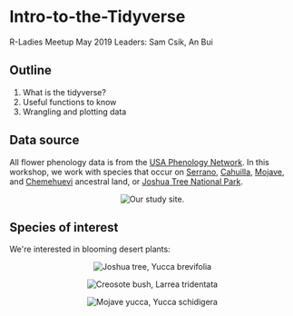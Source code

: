 # Intro-to-the-Tidyverse
R-Ladies Meetup May 2019
Leaders: Sam Csik, An Bui

## Outline
1. What is the tidyverse?
2. Useful functions to know
3. Wrangling and plotting data

## Data source
All flower phenology data is from the [USA Phenology Network](https://www.usanpn.org/usa-national-phenology-network). In this workshop, we work with species that occur on [Serrano](https://www.sanmanuel-nsn.gov/Culture/Cultural-Overview), [Cahuilla](http://www.aguacaliente.org/content/History%20and%20Culture/), [Mojave](https://www.fortmojaveindiantribe.com/), and [Chemehuevi](http://www.chemehuevi.net/history-culture/) ancestral land, or [Joshua Tree National Park](https://www.nps.gov/jotr/index.htm).

<center>

![Our study site.](https://cdn.cnn.com/cnnnext/dam/assets/180426102715-01-joshua-tree.jpg)

</center>

## Species of interest
We're interested in blooming desert plants:

<center>

![Joshua tree, *Yucca brevifolia*](https://www.desertusa.com/wildflo/images-2019/IMG_0780.jpg)

![Creosote bush, *Larrea tridentata*](https://static1.squarespace.com/static/544591e6e4b0135285aeb5b6/t/5ab9928d575d1f04211f0705/1522111142179/25774192773_b250a3d5e1_o.jpg?format=750w)

![Mojave yucca, *Yucca schidigera*](http://www.americansouthwest.net/california/photographs700/agaveflower.jpg)

</center>